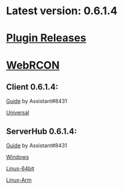 # Latest version: 0.6.1.4
# [Plugin Releases](https://github.com/andruzzzhka/BeatSaberMultiplayer/releases/)
# [WebRCON](https://andruzzzhka.github.io/BeatSaberMultiplayer/)
## Client 0.6.1.4:
[Guide](https://bs.assistant.moe/Multiplayer/#Install) by Assistant#8431

[Universal](https://github.com/andruzzzhka/BeatSaberMultiplayer/releases/download/0.6.1.4/BeatSaberMultiplayer.zip)



## ServerHub 0.6.1.4:
[Guide](https://bs.assistant.moe/Multiplayer/#Hub) by Assistant#8431

[Windows](https://github.com/andruzzzhka/BeatSaberMultiplayer/releases/download/0.6.1.4/ServerHub_win-64.zip)

[Linux-64bit](https://github.com/andruzzzhka/BeatSaberMultiplayer/releases/download/0.6.1.4/ServerHub_linux-64.zip)

[Linux-Arm](https://github.com/andruzzzhka/BeatSaberMultiplayer/releases/download/0.6.1.4/ServerHub_linux-arm.zip)

